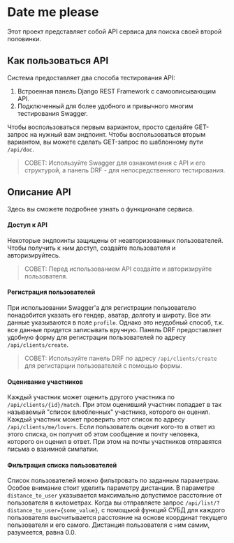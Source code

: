 # Date me please
Этот проект представляет собой API сервиса для поиска своей второй половинки.


## Как пользоваться API
Система предоставляет два способа тестирования API:

1. Встроенная панель Django REST Framework с самоописывающим API.
2. Подключенный для более удобного и привычного многим тестирования Swagger. 

Чтобы воспользоваться первым вариантом, просто сделайте GET-запрос на нужный вам эндпоинт.
Чтобы воспользоваться вторым вариантом, вы можете сделать GET-запрос по шаблонному пути ```/api/doc```.

> СОВЕТ:
> Используйте Swagger для ознакомления с API и его структурой, а панель DRF - для непосредственного тестирования.

## Описание API
Здесь вы сможете подробнее узнать о функционале сервиса.

#### Доступ к API
Некоторые эндпоинты защищены от неавторизованных пользователей. Чтобы получить к ним доступ, создайте пользователя и авторизируйтесь.

> СОВЕТ:
> Перед использованием API создайте и авторизируйте пользователя.

#### Регистрация пользователей
При использовании Swagger'a для регистрации пользователю понадобится указать его гендер, аватар, долготу и широту. Все эти данные указываются в поле ```profile```. Однако это неудобный способ, т.к. все данные придется записывать вручную. Панель DRF предоставляет удобную форму для регистрации пользователей по адресу ```/api/clients/create```.

> СОВЕТ:
> Используйте панель DRF по адресу ```/api/clients/create``` для регистарции пользователей с помощью формы.

#### Оценивание участников
Каждый участник может оценить другого участника по ```/api/clients/{id}/match```.
При этом оценивший участник попадает в так называемый "список влюбленных" участника, которого он оценил.
Каждый участник может проверить этот список по адресу ```/api/clients/me/lovers```.
Если пользователь оценит кого-то в ответ из этого списка, он получит об этом сообщение и почту человека, которого он оценил в ответ. При этом на почты участников отправятся письма о взаимной симпатии.

#### Фильтрация списка пользователей
Список пользователей можно фильтровать по заданным параметрам.
Особое внимание стоит уделить параметру дистанции. В параметре ```distance_to_user``` указывается максимально допустимое расстояние от пользователя в километрах. Когда вы отправляете запрос ```/api/list/?distance_to_user={some_value}```, с помощьюй функций СУБД для каждого пользователя высчитывается расстояние на основе координат текущего пользователя и его самого. Дистанция пользователя с ним самим, разумеется, равна 0.0.
